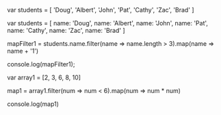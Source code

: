 <!--import React, { Component } from 'react',-->

<!--class StudentForm extends Component {-->
<!--  constructor(props) {-->
<!--    super(props)-->

<!--    const { Student } = this.props-->

<!--    this.state = {-->
<!--      id: student ? videoGame.id : null,-->
<!--      name: student ? student.name : '',-->
<!--    }-->
<!--  }-->
  
<!--  class StudentList extends React.Component {-->
<!--  constructor(props) {-->
<!--    super(props)-->

<!--    this.state = { students: this.props.students } //making copy of props storing state-->
<!--  }-->
  
<!--  renderStudents() {-->
<!--    // console.log(this.props.students);-->
<!--    // only show students with more than 6 characters in the name-->
<!--    return this.state.studentsArray.filter(name => name.length > 6 -->
<!--    ).map((student, i) => -->
<!--    <StudentCard key={i} student={student} />-->
<!--    )-->
<!--  }-->

var students = [
   'Doug',
   'Albert',
   'John',
   'Pat',
   'Cathy',
   'Zac',
   'Brad'
  ]

var students = [
  name: 'Doug',
  name: 'Albert',
  name: 'John',
  name: 'Pat',
  name: 'Cathy',
  name: 'Zac',
  name: 'Brad'
  ]
  
  mapFilter1 = students.name.filter(name => name.length > 3).map(name => name + '1')
  
  console.log(mapFilter1);
  
var array1 = [2, 3, 6, 8, 10]

map1 = array1.filter(num => num < 6).map(num => num * num)

console.log(map1)